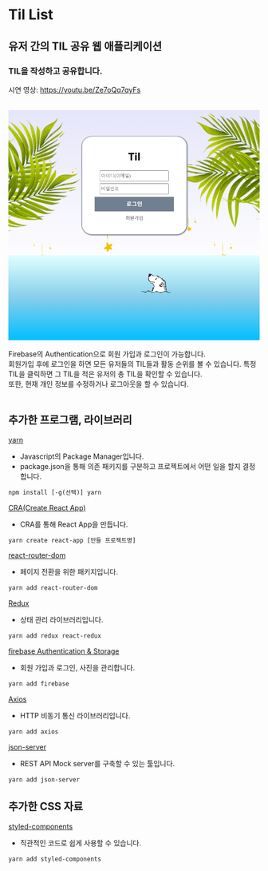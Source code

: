 # Til List
## 유저 간의 TIL 공유 웹 애플리케이션

### TIL을 작성하고 공유합니다. 
시연 영상: https://youtu.be/Ze7oQq7qyFs<br/><br/>

![QA](./src/shared/img/TIL.PNG)

Firebase의 Authentication으로 회원 가입과 로그인이 가능합니다. <br/>
회원가입 후에 로그인을 하면 모든 유저들의 TIL들과 활동 순위를 볼 수 있습니다. 특정 TIL을 클릭하면 그 TIL을 적은 유저의 총 TIL을 확인할 수 있습니다. <br/>또한, 현재 개인 정보를 수정하거나 로그아웃을 할 수 있습니다. <br/><br/>

## 추가한 프로그램, 라이브러리
[yarn](https://yarnpkg.com/)

- Javascript의 Package Manager입니다.
- package.json을 통해 의존 패키지를 구분하고 프로젝트에서 어떤 일을 할지 결정합니다.

```html
npm install [-g(선택)] yarn
```

[CRA(Create React App)](https://create-react-app.dev/)

- CRA를 통해 React App을 만듭니다.

```html
yarn create react-app [만들 프로젝트명]
```

[react-router-dom](https://v5.reactrouter.com/web/guides/primary-components)

- 페이지 전환을 위한 패키지입니다.

```html
yarn add react-router-dom
```

[Redux](https://ko.redux.js.org/introduction/getting-started/)

- 상태 관리 라이브러리입니다.

```html
yarn add redux react-redux
```

[firebase Authentication & Storage](https://firebase.google.com/)

- 회원 가입과 로그인, 사진을 관리합니다.

```html
yarn add firebase
```

[Axios](https://axios-http.com/)

- HTTP 비동기 통신 라이브러리입니다.

```html
yarn add axios
```

[json-server](https://www.npmjs.com/package/json-server)

- REST API Mock server를 구축할 수 있는 툴입니다.

```html
yarn add json-server
```

## 추가한 CSS 자료

[styled-components](https://styled-components.com/)

- 직관적인 코드로 쉽게 사용할 수 있습니다.

```html
yarn add styled-components
```
